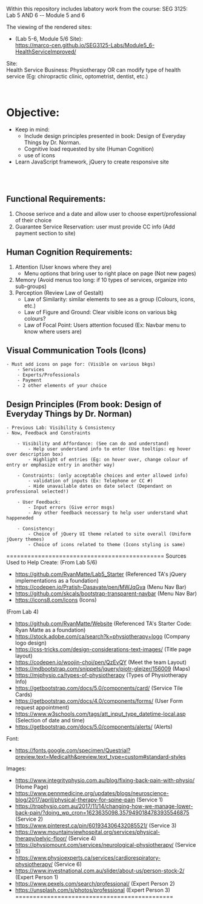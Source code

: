 Within this repository includes labatory work from the course: SEG 3125: Lab 5 AND 6 -- Module 5 and 6

The viewing of the rendered sites:
* (Lab 5-6, Module 5/6 Site): <br>
https://marco-cen.github.io/SEG3125-Labs/Module5_6-HealthServiceImproved/

Site: <br> Health Service Business: Physiotherapy OR can modify type of health service (Eg: chiropractic clinic, optometrist, dentist, etc.)

<br>

# Objective:
- Keep in mind:
    - Include design principles presented in book: Design of Everyday Things by Dr. Norman.
    - Cognitive load requested by site (Human Cognition)
    - use of icons 
- Learn JavaScript framework, jQuery to create responsive site

<br> <br>

## Functional Requirements:
1) Choose serivce and a date and allow user to choose expert/professional of their choice
2) Guarantee Service Reservation: user must provide CC info (Add payment section to site)

## Human Cognition Requirements:
1) Attention (User knows where they are)
    - Menu options that bring user to right place on page (Not new pages)
2) Memory (Avoid menus too long: if 10 types of services, organize into sub-groups)
3) Perception (Review Law of Gestalt)
    - Law of Similarity: similar elements to see as a group (Colours, icons, etc.)
    - Law of Figure and Ground: Clear visible icons on various bkg colours?
    - Law of Focal Point: Users attention focused (Ex: Navbar menu to know where users are)

## Visual Communication Tools (Icons)
    - Must add icons on page for: (Visible on various bkgs)
        - Services 
        - Experts/Professionals
        - Payment
        - 2 other elements of your choice

## Design Principles (From book: Design of Everyday Things by Dr. Norman)
    - Previous Lab: Visibility & Consistency
    - Now, Feedback and Constraints

        - Visibility and Affordance: (See can do and understand)
            - Help user understand info to enter (Use tooltips: eg hover over description box)
            - Highlight of entries (Eg: on hover over, change colour of entry or emphasize entry in another way)

        - Constraints: (only acceptable choices and enter allowed info)
            - validation of inputs (Ex: Telephone or CC #)
            - Hide unavailable dates on date select (Dependant on professional selected!)

        - User Feedback:
            - Input errors (Give error msgs)
            - Any other feedback necessary to help user understand what happeneded

        - Consistency:
            - Choice of jQuery UI theme related to site overall (Uniform jQuery themes)
            - Choice of icons related to theme (Icons styling is same)




=============================================
Sources Used to Help Create:
(From Lab 5/6)
- https://github.com/RyanMatte/Lab5_Starter (Referenced TA's jQuery implementations as a foundation)
- https://codepen.io/Pratish-Dasavate/pen/MWJqGva (Menu Nav Bar)
- https://github.com/skcals/bootstrap-transparent-navbar (Menu Nav Bar)
- https://icons8.com/icons (Icons)



(From Lab 4)
- https://github.com/RyanMatte/Website (Referenced TA's Starter Code: Ryan Matte as a foundation)
- https://stock.adobe.com/ca/search?k=physiotherapy+logo (Company logo design)
- https://css-tricks.com/design-considerations-text-images/ (Title page layout)
- https://codepen.io/woojin-choi/pen/QzEvQY (Meet the team Layout)
- https://mdbootstrap.com/snippets/jquery/piotr-glejzer/156009 (Maps)
- https://mjphysio.ca/types-of-physiotherapy (Types of Physiotherapy Info)
- https://getbootstrap.com/docs/5.0/components/card/ (Service Tile Cards)
- https://getbootstrap.com/docs/4.0/components/forms/ (User Form request appointment)
- https://www.w3schools.com/tags/att_input_type_datetime-local.asp (Selection of date and time)
- https://getbootstrap.com/docs/5.0/components/alerts/ (Alerts)

Font:
- https://fonts.google.com/specimen/Questrial?preview.text=Medicalth&preview.text_type=custom#standard-styles 

Images:
- https://www.integrityphysio.com.au/blog/fixing-back-pain-with-physio/  (Home Page)
- https://www.pennmedicine.org/updates/blogs/neuroscience-blog/2017/april/physical-therapy-for-spine-pain  (Service 1)
- https://trpphysio.com.au/2017/11/14/changing-how-we-manage-lower-back-pain/?doing_wp_cron=1623635098.3579490184783935546875 (Service 2)
- https://www.pinterest.ca/pin/601934306432085521/ (Service 3)
- https://www.mountainviewhospital.org/services/physical-therapy/pelvic-floor/ (Service 4)
- https://physiomount.com/services/neurological-physiotherapy/ (Service 5)
- https://www.physioexperts.ca/services/cardiorespiratory-physiotherapy/ (Service 6)
- https://www.investnational.com.au/slider/about-us/person-stock-2/ (Expert Person 1)
- https://www.pexels.com/search/professional/ (Expert Person 2)
- https://unsplash.com/s/photos/professional (Expert Person 3)
=============================================
